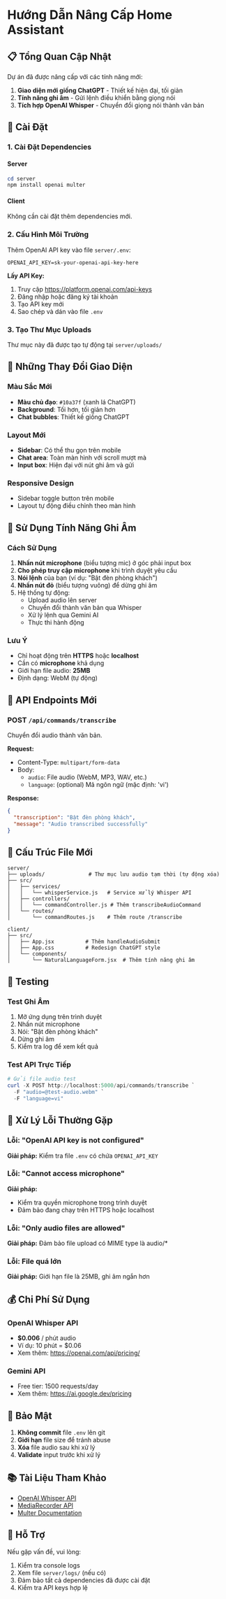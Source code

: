 # Hướng Dẫn Nâng Cấp Home Assistant

## 📋 Tổng Quan Cập Nhật

Dự án đã được nâng cấp với các tính năng mới:

1. **Giao diện mới giống ChatGPT** - Thiết kế hiện đại, tối giản
2. **Tính năng ghi âm** - Gửi lệnh điều khiển bằng giọng nói
3. **Tích hợp OpenAI Whisper** - Chuyển đổi giọng nói thành văn bản

## 🚀 Cài Đặt

### 1. Cài Đặt Dependencies

#### Server

```powershell
cd server
npm install openai multer
```

#### Client

Không cần cài đặt thêm dependencies mới.

### 2. Cấu Hình Môi Trường

Thêm OpenAI API key vào file `server/.env`:

```env
OPENAI_API_KEY=sk-your-openai-api-key-here
```

**Lấy API Key:**

1. Truy cập https://platform.openai.com/api-keys
2. Đăng nhập hoặc đăng ký tài khoản
3. Tạo API key mới
4. Sao chép và dán vào file `.env`

### 3. Tạo Thư Mục Uploads

Thư mục này đã được tạo tự động tại `server/uploads/`

## 🎨 Những Thay Đổi Giao Diện

### Màu Sắc Mới

- **Màu chủ đạo**: `#10a37f` (xanh lá ChatGPT)
- **Background**: Tối hơn, tối giản hơn
- **Chat bubbles**: Thiết kế giống ChatGPT

### Layout Mới

- **Sidebar**: Có thể thu gọn trên mobile
- **Chat area**: Toàn màn hình với scroll mượt mà
- **Input box**: Hiện đại với nút ghi âm và gửi

### Responsive Design

- Sidebar toggle button trên mobile
- Layout tự động điều chỉnh theo màn hình

## 🎤 Sử Dụng Tính Năng Ghi Âm

### Cách Sử Dụng

1. **Nhấn nút microphone** (biểu tượng mic) ở góc phải input box
2. **Cho phép truy cập microphone** khi trình duyệt yêu cầu
3. **Nói lệnh** của bạn (ví dụ: "Bật đèn phòng khách")
4. **Nhấn nút đỏ** (biểu tượng vuông) để dừng ghi âm
5. Hệ thống tự động:
   - Upload audio lên server
   - Chuyển đổi thành văn bản qua Whisper
   - Xử lý lệnh qua Gemini AI
   - Thực thi hành động

### Lưu Ý

- Chỉ hoạt động trên **HTTPS** hoặc **localhost**
- Cần có **microphone** khả dụng
- Giới hạn file audio: **25MB**
- Định dạng: WebM (tự động)

## 🔧 API Endpoints Mới

### POST `/api/commands/transcribe`

Chuyển đổi audio thành văn bản.

**Request:**

- Content-Type: `multipart/form-data`
- Body:
  - `audio`: File audio (WebM, MP3, WAV, etc.)
  - `language`: (optional) Mã ngôn ngữ (mặc định: 'vi')

**Response:**

```json
{
  "transcription": "Bật đèn phòng khách",
  "message": "Audio transcribed successfully"
}
```

## 📁 Cấu Trúc File Mới

```
server/
├── uploads/              # Thư mục lưu audio tạm thời (tự động xóa)
├── src/
│   ├── services/
│   │   └── whisperService.js   # Service xử lý Whisper API
│   ├── controllers/
│   │   └── commandController.js # Thêm transcribeAudioCommand
│   └── routes/
│       └── commandRoutes.js    # Thêm route /transcribe

client/
├── src/
│   ├── App.jsx          # Thêm handleAudioSubmit
│   ├── App.css          # Redesign ChatGPT style
│   └── components/
│       └── NaturalLanguageForm.jsx  # Thêm tính năng ghi âm
```

## 🧪 Testing

### Test Ghi Âm

1. Mở ứng dụng trên trình duyệt
2. Nhấn nút microphone
3. Nói: "Bật đèn phòng khách"
4. Dừng ghi âm
5. Kiểm tra log để xem kết quả

### Test API Trực Tiếp

```powershell
# Gửi file audio test
curl -X POST http://localhost:5000/api/commands/transcribe `
  -F "audio=@test-audio.webm" `
  -F "language=vi"
```

## 🐛 Xử Lý Lỗi Thường Gặp

### Lỗi: "OpenAI API key is not configured"

**Giải pháp:** Kiểm tra file `.env` có chứa `OPENAI_API_KEY`

### Lỗi: "Cannot access microphone"

**Giải pháp:**

- Kiểm tra quyền microphone trong trình duyệt
- Đảm bảo đang chạy trên HTTPS hoặc localhost

### Lỗi: "Only audio files are allowed"

**Giải pháp:** Đảm bảo file upload có MIME type là audio/\*

### Lỗi: File quá lớn

**Giải pháp:** Giới hạn file là 25MB, ghi âm ngắn hơn

## 💰 Chi Phí Sử Dụng

### OpenAI Whisper API

- **$0.006** / phút audio
- Ví dụ: 10 phút = $0.06
- Xem thêm: https://openai.com/api/pricing/

### Gemini API

- Free tier: 1500 requests/day
- Xem thêm: https://ai.google.dev/pricing

## 🔐 Bảo Mật

1. **Không commit** file `.env` lên git
2. **Giới hạn** file size để tránh abuse
3. **Xóa** file audio sau khi xử lý
4. **Validate** input trước khi xử lý

## 📚 Tài Liệu Tham Khảo

- [OpenAI Whisper API](https://platform.openai.com/docs/guides/speech-to-text)
- [MediaRecorder API](https://developer.mozilla.org/en-US/docs/Web/API/MediaRecorder)
- [Multer Documentation](https://github.com/expressjs/multer)

## 🤝 Hỗ Trợ

Nếu gặp vấn đề, vui lòng:

1. Kiểm tra console logs
2. Xem file `server/logs/` (nếu có)
3. Đảm bảo tất cả dependencies đã được cài đặt
4. Kiểm tra API keys hợp lệ

